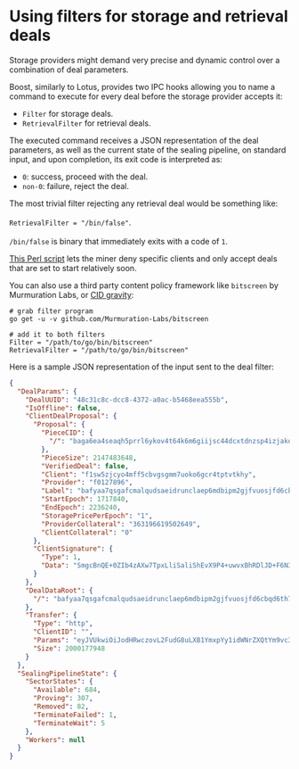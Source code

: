 # Using filters for storage and retrieval deals

Storage providers might demand very precise and dynamic control over a combination of deal parameters.

Boost, similarly to Lotus, provides two IPC hooks allowing you to name a command to execute for every deal before the storage provider accepts it:

* `Filter` for storage deals.
* `RetrievalFilter` for retrieval deals.

The executed command receives a JSON representation of the deal parameters, as well as the current state of the sealing pipeline, on standard input, and upon completion, its exit code is interpreted as:

* `0`: success, proceed with the deal.
* `non-0`: failure, reject the deal.

The most trivial filter rejecting any retrieval deal would be something like:\
\
`RetrievalFilter = "/bin/false"`.\
\
`/bin/false` is binary that immediately exits with a code of `1`.

[This Perl script](https://gist.github.com/ribasushi/53b7383aeb6e6f9b030210f4d64351d5/9bd6e898f94d20b50e7c7586dc8b8f3a45dab07c#file-dealfilter-pl) lets the miner deny specific clients and only accept deals that are set to start relatively soon.

You can also use a third party content policy framework like `bitscreen` by Murmuration Labs, or [CID gravity](https://cidgravity.com/):

```shell
# grab filter program
go get -u -v github.com/Murmuration-Labs/bitscreen

# add it to both filters
Filter = "/path/to/go/bin/bitscreen"
RetrievalFilter = "/path/to/go/bin/bitscreen"
```

Here is a sample JSON representation of the input sent to the deal filter:

```json
{
  "DealParams": {
    "DealUUID": "48c31c8c-dcc8-4372-a0ac-b5468eea555b",
    "IsOffline": false,
    "ClientDealProposal": {
      "Proposal": {
        "PieceCID": {
          "/": "baga6ea4seaqh5prrl6ykov4t64k6m6giijsc44dcxtdnzsp4izjakqhs7twauiq"
        },
        "PieceSize": 2147483648,
        "VerifiedDeal": false,
        "Client": "f1sw5zjcyo4mff5cbvgsgmm7uoko6gcr4tptvtkhy",
        "Provider": "f0127896",
        "Label": "bafyaa7qsgafcmalqudsaeidrunclaep6mdbipm2gjfvuosjfd6cbqd6th7bshy5hi5npxe727yjaagelucbyabasgafcmalqudsaeieapsxspo2i36no36n7yitswsxdazvziwvgj4vbp2scuxasrc6n4ejaage3r7m3saykcqeaegeavdllsbzaqcaibaaeecakrvvzam",
        "StartEpoch": 1717840,
        "EndEpoch": 2236240,
        "StoragePricePerEpoch": "1",
        "ProviderCollateral": "363196619502649",
        "ClientCollateral": "0"
      },
      "ClientSignature": {
        "Type": 1,
        "Data": "SmgcBnQE+0ZIb4zAXw7TpxLliSaliShEvX9P4+uwvxBhRDlJD+F6N3NFoNrA2y5bTeWF5aWWuL93w+SSmXFkoAA="
      }
    },
    "DealDataRoot": {
      "/": "bafyaa7qsgafcmalqudsaeidrunclaep6mdbipm2gjfvuosjfd6cbqd6th7bshy5hi5npxe727yjaagelucbyabasgafcmalqudsaeieapsxspo2i36no36n7yitswsxdazvziwvgj4vbp2scuxasrc6n4ejaage3r7m3saykcqeaegeavdllsbzaqcaibaaeecakrvvzam"
    },
    "Transfer": {
      "Type": "http",
      "ClientID": "",
      "Params": "eyJVUkwiOiJodHRwczovL2FudG8uLXB1YmxpYy1idWNrZXQtYm9vc3QuczMuZXUtY2VudHJhbC0xLmFtYXpvbmF3cy5jb20vcmFuZGZpbGVfMkdCXzAuY2FyIiwiSGVhZGVycyI6bnVsbH0=",
      "Size": 2000177948
    }
  },
  "SealingPipelineState": {
    "SectorStates": {
      "Available": 684,
      "Proving": 307,
      "Removed": 82,
      "TerminateFailed": 1,
      "TerminateWait": 5
    },
    "Workers": null
  }
}
```
